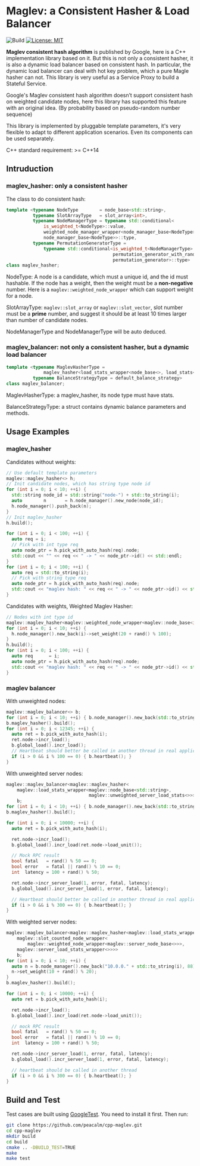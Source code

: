 # Maglev: a Consistent Hasher & Load Balancer

![Build](https://github.com/peacalm/cpp-maglev/actions/workflows/cmake.yml/badge.svg)
[![License: MIT](https://img.shields.io/badge/License-MIT-blue.svg)](LICENSE)


**Maglev consistent hash algorithm** is published by Google, here is a C++ 
implementation library based on it. But this is not only a consistent hasher, 
it is also a dynamic load balancer based on consistent hash. In particular, 
the dynamic load balancer can deal with hot key problem, which a pure Magle 
hasher can not.
This library is very useful as a Service Proxy to build a Stateful Service. 

Google's Maglev consistent hash algorithm doesn’t support consistent hash on 
weighted candidate nodes, here this library has supported this feature with 
an original idea. (By probability based on pseudo-random number sequence) 

This library is implemented by pluggable template parameters, it's very 
flexible to adapt to different application scenarios. 
Even its components can be used separately.

C++ standard requirement: >= C++14

## Intruduction

### maglev_hasher: only a consistent hasher
The class to do consistent hash:
```C++
template <typename NodeType        = node_base<std::string>,
          typename SlotArrayType   = slot_array<int>,
          typename NodeManagerType = typename std::conditional<
              is_weighted_t<NodeType>::value,
              weighted_node_manager_wrapper<node_manager_base<NodeType>>,
              node_manager_base<NodeType>>::type,
          typename PermutationGeneratorType =
              typename std::conditional<is_weighted_t<NodeManagerType>::value,
                                        permutation_generator_with_rand,
                                        permutation_generator>::type>
class maglev_hasher;
```
NodeType: A node is a candidate, which must a unique id, and the id must 
hashable. If the node has a weight, then the weight must be a **non-negative** 
number.
Here is a `maglev::weighted_node_wrapper` which can support weight for a node.

SlotArrayType: `maglev::slot_array` or `maglev::slot_vector`, 
slot number must be a **prime** number, and suggest it should be at least 10 times 
larger than number of candidate nodes.

NodeManagerType and NodeManagerType will be auto deduced.

### maglev_balancer: not only a consistent hasher, but a dynamic load balancer
```C++
template <typename MaglevHasherType =
              maglev_hasher<load_stats_wrapper<node_base<>, load_stats<>>>,
          typename BalanceStrategyType = default_balance_strategy>
class maglev_balancer;
```
MaglevHasherType: a maglev_hasher, its node type must have stats.

BalanceStrategyType: a struct contains dynamic balance parameters and methods.

## Usage Examples

### maglev_hasher

Candidates without weights:
```C++
// Use default template parameters
maglev::maglev_hasher<> h;
// Init candidate nodes, which has string type node id
for (int i = 0; i < 10; ++i) {
  std::string node_id = std::string("node-") + std::to_string(i);
  auto        n       = h.node_manager().new_node(node_id);
  h.node_manager().push_back(n);
}
// Init maglev_hasher
h.build();

for (int i = 0; i < 100; ++i) {
  auto req = i;
  // Pick with int type req
  auto node_ptr = h.pick_with_auto_hash(req).node;
  std::cout << "" << req << " -> " << node_ptr->id() << std::endl;
}
for (int i = 0; i < 100; ++i) {
  auto req = std::to_string(i);
  // Pick with string type req
  auto node_ptr = h.pick_with_auto_hash(req).node;
  std::cout << "maglev hash: " << req << " -> " << node_ptr->id() << std::endl;
}
```

Candidates with weights, Weighted Maglev Hasher:
```C++
// Nodes with int type id
maglev::maglev_hasher<maglev::weighted_node_wrapper<maglev::node_base<int>>> h;
for (int i = 0; i < 10; ++i) {
  h.node_manager().new_back(i)->set_weight(20 + rand() % 100);
}
h.build();
for (int i = 0; i < 100; ++i) {
  auto req      = i;
  auto node_ptr = h.pick_with_auto_hash(req).node;
  std::cout << "maglev hash: " << req << " -> " << node_ptr->id() << std::endl;
}
```

### maglev balancer

With unweighted nodes:
```C++
maglev::maglev_balancer<> b;
for (int i = 0; i < 10; ++i) { b.node_manager().new_back(std::to_string(i)); }
b.maglev_hasher().build();
for (int i = 0; i < 12345; ++i) {
  auto ret = b.pick_with_auto_hash(i);
  ret.node->incr_load();
  b.global_load().incr_load();
  // Heartbeat should better be called in another thread in real application
  if (i > 0 && i % 100 == 0) { b.heartbeat(); }
}
```

With unweighted server nodes:
```C++
maglev::maglev_balancer<maglev::maglev_hasher<
    maglev::load_stats_wrapper<maglev::node_base<std::string>,
                               maglev::unweighted_server_load_stats<>>>>
    b;
for (int i = 0; i < 10; ++i) { b.node_manager().new_back(std::to_string(i)); }
b.maglev_hasher().build();

for (int i = 0; i < 10000; ++i) {
  auto ret = b.pick_with_auto_hash(i);

  ret.node->incr_load();
  b.global_load().incr_load(ret.node->load_unit());

  // Mock RPC result
  bool fatal   = rand() % 50 == 0;
  bool error   = fatal || rand() % 10 == 0;
  int  latency = 100 + rand() % 50;

  ret.node->incr_server_load(1, error, fatal, latency);
  b.global_load().incr_server_load(1, error, fatal, latency);

  // Heartbeat should better be called in another thread in real application
  if (i > 0 && i % 300 == 0) { b.heartbeat(); }
}
```

With weighted server nodes:
```C++
maglev::maglev_balancer<maglev::maglev_hasher<maglev::load_stats_wrapper<
    maglev::slot_counted_node_wrapper<
        maglev::weighted_node_wrapper<maglev::server_node_base<>>>,
    maglev::server_load_stats_wrapper<>>>>
    b;
for (int i = 0; i < 10; ++i) {
  auto n = b.node_manager().new_back("10.0.0." + std::to_string(i), 88);
  n->set_weight(10 + rand() % 20);
}
b.maglev_hasher().build();

for (int i = 0; i < 10000; ++i) {
  auto ret = b.pick_with_auto_hash(i);

  ret.node->incr_load();
  b.global_load().incr_load(ret.node->load_unit());

  // mock RPC result
  bool fatal   = rand() % 50 == 0;
  bool error   = fatal || rand() % 10 == 0;
  int  latency = 100 + rand() % 50;

  ret.node->incr_server_load(1, error, fatal, latency);
  b.global_load().incr_server_load(1, error, fatal, latency);

  // heartbeat should be called in another thread
  if (i > 0 && i % 300 == 0) { b.heartbeat(); }
}
```

## Build and Test
Test cases are built using [GoogleTest](https://github.com/google/googletest).
You need to install it first.
Then run:
```Bash
git clone https://github.com/peacalm/cpp-maglev.git
cd cpp-maglev
mkdir build
cd build
cmake .. -DBUILD_TEST=TRUE
make
make test
```
